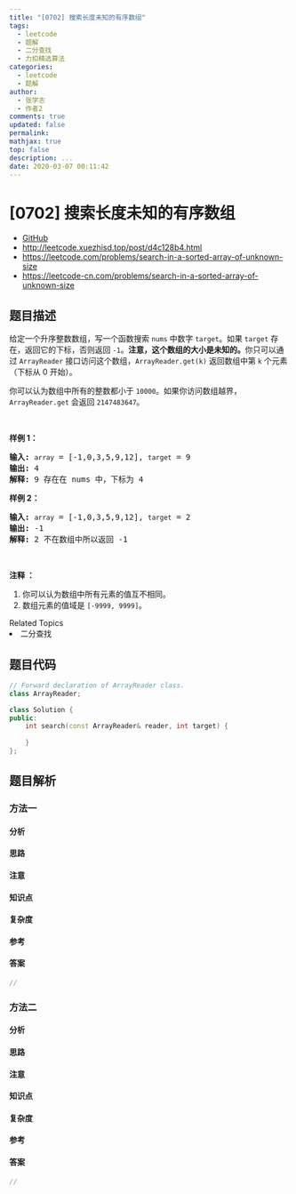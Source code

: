 ```yaml
---
title: "[0702] 搜索长度未知的有序数组"
tags:
  - leetcode
  - 题解
  - 二分查找
  - 力扣精选算法
categories:
  - leetcode
  - 题解
author:
  - 张学志
  - 作者2
comments: true
updated: false
permalink:
mathjax: true
top: false
description: ...
date: 2020-03-07 00:11:42
---
```



# [0702] 搜索长度未知的有序数组
* [GitHub](https://github.com/algoboy101/LeetCodeCrowdsource/tree/master/_posts/QA/%5B0702%5D%20%E6%90%9C%E7%B4%A2%E9%95%BF%E5%BA%A6%E6%9C%AA%E7%9F%A5%E7%9A%84%E6%9C%89%E5%BA%8F%E6%95%B0%E7%BB%84.md)
* http://leetcode.xuezhisd.top/post/d4c128b4.html
* https://leetcode.com/problems/search-in-a-sorted-array-of-unknown-size
* https://leetcode-cn.com/problems/search-in-a-sorted-array-of-unknown-size


## 题目描述

<p>给定一个升序整数数组，写一个函数搜索 <code>nums</code> 中数字&nbsp;<code>target</code>。如果 <code>target</code> 存在，返回它的下标，否则返回 <code>-1</code>。<strong>注意，这个数组的大小是未知的。</strong>你只可以通过 <code>ArrayReader</code> 接口访问这个数组，<code>ArrayReader.get(k)</code> 返回数组中第 <code>k</code> 个元素（下标从 0 开始）。</p>

<p>你可以认为数组中所有的整数都小于 <code>10000</code>。如果你访问数组越界，<code>ArrayReader.get</code> 会返回 <code>2147483647</code>。</p>

<p>&nbsp;</p>

<p><strong>样例 1：</strong></p>

<pre><strong>输入:</strong> <code>array</code> = [-1,0,3,5,9,12], <code>target</code> = 9
<strong>输出:</strong> 4
<strong>解释:</strong> 9 存在在 nums 中，下标为 4
</pre>

<p><strong>样例 2：</strong></p>

<pre><strong>输入:</strong> <code>array</code> = [-1,0,3,5,9,12], <code>target</code> = 2
<strong>输出:</strong> -1
<strong>解释:</strong> 2 不在数组中所以返回 -1</pre>

<p>&nbsp;</p>

<p><strong>注释 ：</strong></p>

<ol>
	<li>你可以认为数组中所有元素的值互不相同。</li>
	<li>数组元素的值域是&nbsp;<code>[-9999, 9999]</code>。</li>
</ol>
<div><div>Related Topics</div><div><li>二分查找</li></div></div>


## 题目代码

```cpp
// Forward declaration of ArrayReader class.
class ArrayReader;

class Solution {
public:
    int search(const ArrayReader& reader, int target) {
        
    }
};
```


## 题目解析


### 方法一

#### 分析

#### 思路

#### 注意

#### 知识点

#### 复杂度

#### 参考

#### 答案

```cpp
//
```


### 方法二

#### 分析

#### 思路

#### 注意

#### 知识点

#### 复杂度

#### 参考

#### 答案

```cpp
//
```


